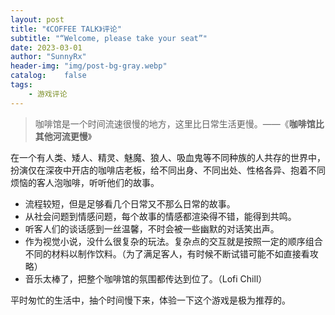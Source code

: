 ```yaml
---
layout: post
title: "《COFFEE TALK》评论"
subtitle: "“Welcome, please take your seat”"
date: 2023-03-01
author: "SunnyRx"
header-img: "img/post-bg-gray.webp"
catalog:	false
tags:
    - 游戏评论
---
```


> 咖啡馆是一个时间流速很慢的地方，这里比日常生活更慢。——《**咖啡馆比其他河流更慢**》

在一个有人类、矮人、精灵、魅魔、狼人、吸血鬼等不同种族的人共存的世界中，扮演仅在深夜中开店的咖啡店老板，给不同出身、不同出处、性格各异、抱着不同烦恼的客人泡咖啡，听听他们的故事。

- 流程较短，但是足够看几个日常又不那么日常的故事。
- 从社会问题到情感问题，每个故事的情感都渲染得不错，能得到共鸣。
- 听客人们的谈话感到一丝温馨，不时会被一些幽默的对话笑出声。
- 作为视觉小说，没什么很复杂的玩法。复杂点的交互就是按照一定的顺序组合不同的材料以制作饮料。（为了满足客人，有时候不断试错可能不如直接看攻略）
- 音乐太棒了，把整个咖啡馆的氛围都传达到位了。（Lofi Chill）

平时匆忙的生活中，抽个时间慢下来，体验一下这个游戏是极为推荐的。